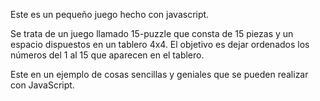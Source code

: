 
Este es un pequeño juego hecho con javascript.

Se trata de un juego llamado 15-puzzle que consta de 15 piezas y un espacio dispuestos
en un tablero 4x4. El objetivo es dejar ordenados los números del 1 al 15 que aparecen
en el tablero.

Este en un ejemplo de cosas sencillas y geniales que se pueden realizar con JavaScript.
